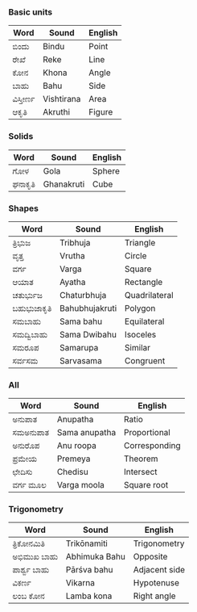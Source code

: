 ### Basic units
| Word| Sound| English|
|-|-|-|
|ಬಿಂದು|Bindu|Point|
|ರೇಖೆ|Reke| Line|
|ಕೋನ|Khona| Angle|
|ಬಾಹು| Bahu| Side|
|ವಿಸ್ತೀರ್ಣ|Vishtirana| Area|
|ಆಕೃತಿ|Akruthi| Figure|

### Solids
| Word| Sound| English|
|-|-|-|
|ಗೋಳ| Gola| Sphere|
|ಘನಾಕೃತಿ|Ghanakruti|Cube|

### Shapes
| Word| Sound| English|
|-|-|-|
|ತ್ರಿಭುಜ| Tribhuja | Triangle|
|ವೃತ್ತ|Vrutha | Circle|
|ವರ್ಗ| Varga| Square|
|ಆಯಾತ| Ayatha | Rectangle|
|ಚತುರ್ಭುಜ| Chaturbhuja | Quadrilateral|
|ಬಹುಭುಜಾಕೃತಿ | Bahubhujakruti | Polygon|
|ಸಮಬಾಹು| Sama bahu| Equilateral|
|ಸಮದ್ವಿಬಾಹು| Sama Dwibahu| Isoceles|
|ಸಮರೂಪ| Samarupa | Similar|
|ಸರ್ವಸಮ| Sarvasama | Congruent|

### All
| Word| Sound| English|
|-|-|-|
|ಅನುಪಾತ|Anupatha | Ratio|
|ಸಮಅನುಪಾತ|Sama anupatha | Proportional|
|ಅನುರೊಪ| Anu roopa | Corresponding|
|ಪ್ರಮೇಯ|Premeya | Theorem|
|ಛೇದಿಸು|Chedisu| Intersect|
|ವರ್ಗ ಮೂಲ|Varga moola| Square root|

### Trigonometry
|Word|Sound|English|
|-|-|-|
|ತ್ರಿಕೋನಮಿತಿ| Trikōnamiti| Trigonometry|
|ಅಭಿಮುಖ ಬಾಹು| Abhimuka Bahu| Opposite|
|ಪಾರ್ಶ್ವ ಬಾಹು| Pārśva bahu| Adjacent side|
|ವಿಕರ್ಣ|Vikarna|Hypotenuse| 
|ಲಂಬ ಕೋನ|Lamba kona| Right angle|
